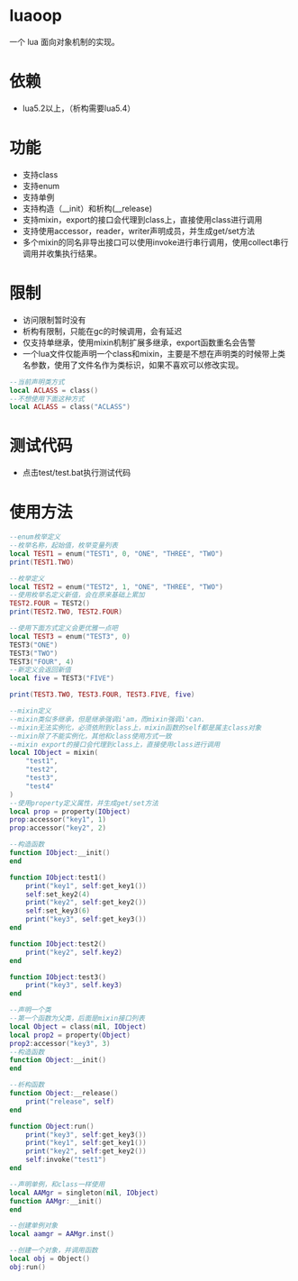 # luaoop
一个 lua 面向对象机制的实现。

# 依赖
- lua5.2以上，（析构需要lua5.4）

# 功能
- 支持class
- 支持enum
- 支持单例
- 支持构造（__init）和析构(__release)
- 支持mixin，export的接口会代理到class上，直接使用class进行调用
- 支持使用accessor，reader，writer声明成员，并生成get/set方法
- 多个mixin的同名非导出接口可以使用invoke进行串行调用，使用collect串行调用并收集执行结果。

# 限制
- 访问限制暂时没有
- 析构有限制，只能在gc的时候调用，会有延迟
- 仅支持单继承，使用mixin机制扩展多继承，export函数重名会告警
- 一个lua文件仅能声明一个class和mixin，主要是不想在声明类的时候带上类名参数，使用了文件名作为类标识，如果不喜欢可以修改实现。
```lua
--当前声明类方式
local ACLASS = class()
--不想使用下面这种方式
local ACLASS = class("ACLASS")
```

# 测试代码
- 点击test/test.bat执行测试代码

# 使用方法
```lua
--enum枚举定义
--枚举名称，起始值，枚举变量列表
local TEST1 = enum("TEST1", 0, "ONE", "THREE", "TWO")
print(TEST1.TWO)

--枚举定义
local TEST2 = enum("TEST2", 1, "ONE", "THREE", "TWO")
--使用枚举名定义新值，会在原来基础上累加
TEST2.FOUR = TEST2()
print(TEST2.TWO, TEST2.FOUR)

--使用下面方式定义会更优雅一点吧
local TEST3 = enum("TEST3", 0)
TEST3("ONE")
TEST3("TWO")
TEST3("FOUR", 4)
--新定义会返回新值
local five = TEST3("FIVE")

print(TEST3.TWO, TEST3.FOUR, TEST3.FIVE, five)

--mixin定义
--mixin类似多继承，但是继承强调i'am，而mixin强调i'can.
--mixin无法实例化，必须依附到class上，mixin函数的self都是属主class对象
--mixin除了不能实例化，其他和class使用方式一致
--mixin export的接口会代理到class上，直接使用class进行调用
local IObject = mixin(
    "test1",
    "test2",
    "test3",
    "test4"
)
--使用property定义属性，并生成get/set方法
local prop = property(IObject)
prop:accessor("key1", 1)
prop:accessor("key2", 2)

--构造函数
function IObject:__init()
end

function IObject:test1()
    print("key1", self:get_key1())
    self:set_key2(4)
    print("key2", self:get_key2())
    self:set_key3(6)
    print("key3", self:get_key3())
end

function IObject:test2()
    print("key2", self.key2)
end

function IObject:test3()
    print("key3", self.key3)
end

--声明一个类
--第一个函数为父类，后面是mixin接口列表
local Object = class(nil, IObject)
local prop2 = property(Object)
prop2:accessor("key3", 3)
--构造函数
function Object:__init()
end

--析构函数
function Object:__release()
    print("release", self)
end

function Object:run()
    print("key3", self:get_key3())
    print("key1", self:get_key1())
    print("key2", self:get_key2())
    self:invoke("test1")
end

--声明单例，和class一样使用
local AAMgr = singleton(nil, IObject)
function AAMgr:__init()
end

--创建单例对象
local aamgr = AAMgr.inst()

--创建一个对象，并调用函数
local obj = Object()
obj:run()

```
